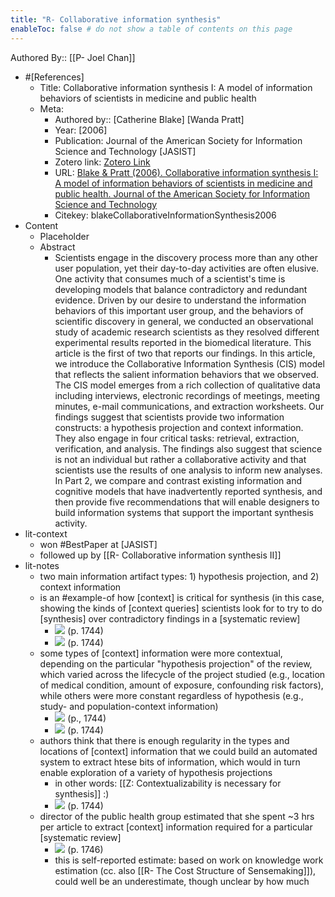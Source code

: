 ```yaml
---
title: "R- Collaborative information synthesis"
enableToc: false # do not show a table of contents on this page
---
```


Authored By:: [[P- Joel Chan]]

- #[References]
	- Title: Collaborative information synthesis I: A model of information behaviors of scientists in medicine and public health
	- Meta:
		- Authored by:: [Catherine Blake] [Wanda Pratt]
		- Year: [2006]
		- Publication: Journal of the American Society for Information Science and Technology  [JASIST]
		- Zotero link: [Zotero Link](zotero://select/items/1_5DHENSX8)
		- URL: [Blake & Pratt (2006). Collaborative information synthesis I: A model of information behaviors of scientists in medicine and public health. Journal of the American Society for Information Science and Technology](https://onlinelibrary.wiley.com/doi/abs/10.1002/asi.20487)
		- Citekey: blakeCollaborativeInformationSynthesis2006
- Content
	- Placeholder
	- Abstract
		- Scientists engage in the discovery process more than any other user population, yet their day-to-day activities are often elusive. One activity that consumes much of a scientist's time is developing models that balance contradictory and redundant evidence. Driven by our desire to understand the information behaviors of this important user group, and the behaviors of scientific discovery in general, we conducted an observational study of academic research scientists as they resolved different experimental results reported in the biomedical literature. This article is the first of two that reports our findings. In this article, we introduce the Collaborative Information Synthesis (CIS) model that reflects the salient information behaviors that we observed. The CIS model emerges from a rich collection of qualitative data including interviews, electronic recordings of meetings, meeting minutes, e-mail communications, and extraction worksheets. Our findings suggest that scientists provide two information constructs: a hypothesis projection and context information. They also engage in four critical tasks: retrieval, extraction, verification, and analysis. The findings also suggest that science is not an individual but rather a collaborative activity and that scientists use the results of one analysis to inform new analyses. In Part 2, we compare and contrast existing information and cognitive models that have inadvertently reported synthesis, and then provide five recommendations that will enable designers to build information systems that support the important synthesis activity.
- lit-context
	- won #BestPaper at [JASIST]
	- followed up by [[R- Collaborative information synthesis II]]
- lit-notes
	- two main information artifact types: 1) hypothesis projection, and 2) context information
	- is an #example-of how [context] is critical for synthesis (in this case, showing the kinds of [context queries] scientists look for to try to do [synthesis] over contradictory findings in a [systematic review]
		- ![](https://firebasestorage.googleapis.com/v0/b/firescript-577a2.appspot.com/o/imgs%2Fapp%2Fmegacoglab%2FHMQH8rqkuk.png?alt=media&token=037f6d7e-f1e4-4738-a841-58923bbacadc) (p. 1744)
		- ![](https://firebasestorage.googleapis.com/v0/b/firescript-577a2.appspot.com/o/imgs%2Fapp%2Fmegacoglab%2F1iSPHVlrcS.png?alt=media&token=5700d1f3-6c77-4b9a-a51c-bc083004ae33) (p. 1744) 
	- some types of [context] information were more contextual, depending on the particular "hypothesis projection" of the review, which varied across the lifecycle of the project studied (e.g., location of medical condition, amount of exposure, confounding risk factors), while others were more constant regardless of hypothesis (e.g., study- and population-context information)
		- ![](https://firebasestorage.googleapis.com/v0/b/firescript-577a2.appspot.com/o/imgs%2Fapp%2Fmegacoglab%2FB4elpsPH17.png?alt=media&token=afbe16b6-a3e6-478f-9929-95c520444ad3) (p., 1744) 
		- ![](https://firebasestorage.googleapis.com/v0/b/firescript-577a2.appspot.com/o/imgs%2Fapp%2Fmegacoglab%2FHMQH8rqkuk.png?alt=media&token=037f6d7e-f1e4-4738-a841-58923bbacadc) (p. 1744)
	- authors think that there is enough regularity in the types and locations of [context] information that we could build an automated system to extract htese bits of information, which would in turn enable exploration of a variety of hypothesis projections
		- in other words: [[Z: Contextualizability is necessary for synthesis]] :)
		- ![](https://firebasestorage.googleapis.com/v0/b/firescript-577a2.appspot.com/o/imgs%2Fapp%2Fmegacoglab%2F_KER50Xs10.png?alt=media&token=b19c8f59-7da5-4ccd-bcb5-4e7f2f7f2f49) (p. 1744)
	- director of the public health group estimated that she spent ~3 hrs per article to extract [context] information required  for a particular [systematic review]
		- ![](https://firebasestorage.googleapis.com/v0/b/firescript-577a2.appspot.com/o/imgs%2Fapp%2Fmegacoglab%2FbDAZcjYk1P.png?alt=media&token=5758ef30-d816-4a53-82c0-b32abc55e667) (p. 1746)
		- this is self-reported estimate: based on work on knowledge work estimation (cc. also [[R- The Cost Structure of Sensemaking]]), could well be an underestimate, though unclear by how much